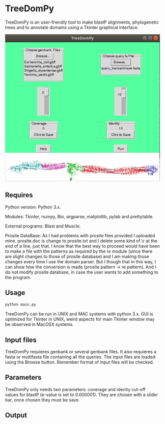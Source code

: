 # TreeDomPy
TreeDomPy is an user-friendly tool to make blastP alignments, phylogenetic trees and to annotate domains using a Tkinter graphical interface.

![alt text](https://raw.githubusercontent.com/Laura-Sierra/TreeDomPy/images/0_window.png)

## Requires
Python version: Python 3.x.

Modules: Tkinter, numpy, Bio, argparse, matplotlib, pylab and prettytable.

External programs: Blast and Muscle.

Prosite DataBase: As I had problems with prosite files provided I uploaded mine. 
prosite.doc is change to prosite.txt and I delete some kind of \r at the end of a line, just that.
I know that the best way to proceed would have been to make a file with the patterns as required by the re module (since there are slight changes to those of prosite database) and I am making those changes every time I use the domain parser.
But I though that in this way, I can show how the conversion is made (prosite pattern -> re pattern).
And I do not modify prosite database, in case the user wants to add something to the program.

## Usage

```sh
python main.py
```
TreeDomPy can be run in UNIX and MAC systems with python 3.x. GUI is optimized for Tkinter in UNIX, weird aspects for main Tkinter window may be observed in MacOSX systems.

## Input files
TreeDomPy requieres genbank or several genbank files. It also requieres a fasta or multifasta file containing all the queries. The input files are loaded using the Browse button. Remember format of input files will be checked.

## Parameters
TreeDomPy only needs two parameters: coverage and idenity cut-off values for blastP (e-value is set to 0.000001). They are chosen with a slider bar, once chosen they must be save. 

## Output
